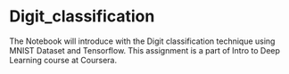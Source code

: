 # Digit_classification
The Notebook will introduce with the Digit classification technique using MNIST Dataset and Tensorflow. This assignment is a part of Intro to Deep Learning course at Coursera.
